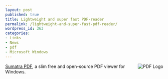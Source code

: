 ```yaml
---
layout: post
published: true
title: Lightweight and super fast PDF-reader
permalink: /lightweight-and-super-fast-pdf-reader/
wordpress_id: 363
categories:
- Links
- News
- pdf
- Microsoft Windows
---
```

<img align="right" id="image362" src="http://lh4.ggpht.com/-ZjPWiAh7ddk/UVl9wR9p6BI/AAAAAAAAFmw/fsAFXPLZKs8/pdf-logo.png" alt="PDF Logo" /><a href="http://blog.kowalczyk.info/software/sumatrapdf/free-pdf-reader.html">Sumatra PDF</a>, a slim free and open-source PDF viewer for Windows.

<br />
<br />
<br />
<br />

<br />
<br />
<br />
<br />
&nbsp;
<br />
&nbsp;
<br />
&nbsp;
<br />
&nbsp;

